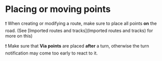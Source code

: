 # Placing or moving points

:exclamation: When creating or modifying a route, make sure to place all points **on** the road. (See [Imported routes and tracks](Imported routes and tracks) for more on this)

:exclamation: Make sure that **Via points** are placed **after** a turn, otherwise the turn notification may come too early to react to it.

